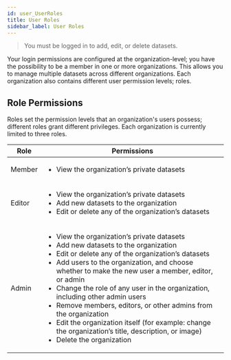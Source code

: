 ```yaml
---
id: user_UserRoles
title: User Roles
sidebar_label: User Roles
---
```

> You must be logged in to add, edit, or delete datasets.

Your login permissions are configured at the organization-level; you have the possibility to be a member in one or more organizations. This allows you to manage multiple datasets across different organizations. Each organization also contains different user permission levels; roles. 

## Role Permissions
Roles set the permission levels that an organization's users possess; different roles grant different privileges. Each organization is currently limited to three roles.

| Role | Permissions  | 
| ----------------------------  | ----------------------------   | 
| Member           |<ul><li>View the organization’s private datasets</li></ul> | 
| Editor           |<ul><li>View the organization’s private datasets</li><li>Add new datasets to the organization</li><li>Edit or delete any of the organization’s datasets</li></ul> | 
|Admin |<ul><li>View the organization’s private datasets</li><li>Add new datasets to the organization</li><li>Edit or delete any of the organization’s datasets</li><li>Add users to the organization, and choose whether to make the new user a member, editor, or admin</li><li>Change the role of any user in the organization, including other admin users</li><li>Remove members, editors, or other admins from the organization</li><li>Edit the organization itself (for example: change the organization’s title, description, or image) </li><li>Delete the organization</li></ul>|